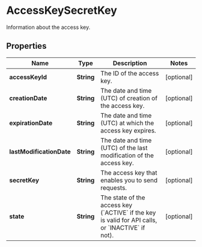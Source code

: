 

# AccessKeySecretKey

Information about the access key.

## Properties

| Name | Type | Description | Notes |
|------------ | ------------- | ------------- | -------------|
|**accessKeyId** | **String** | The ID of the access key. |  [optional] |
|**creationDate** | **String** | The date and time (UTC) of creation of the access key. |  [optional] |
|**expirationDate** | **String** | The date and time (UTC) at which the access key expires. |  [optional] |
|**lastModificationDate** | **String** | The date and time (UTC) of the last modification of the access key. |  [optional] |
|**secretKey** | **String** | The access key that enables you to send requests. |  [optional] |
|**state** | **String** | The state of the access key (&#x60;ACTIVE&#x60; if the key is valid for API calls, or &#x60;INACTIVE&#x60; if not). |  [optional] |



